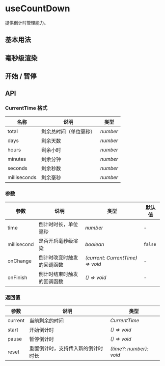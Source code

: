 # useCountDown

提供倒计时管理能力。

## 基本用法

<preview path="./demo/index.vue" title="基本使用" ></preview>

## 毫秒级渲染

<preview path="./demo/millisecond.vue" title="毫秒级渲染" ></preview>

## 开始 / 暂停

<preview path="./demo/index2.vue" title="开始 / 暂停" ></preview>

## API

### CurrentTime 格式

| 名称         | 说明                   | 类型     |
| ------------ | ---------------------- | -------- |
| total        | 剩余总时间（单位毫秒） | _number_ |
| days         | 剩余天数               | _number_ |
| hours        | 剩余小时               | _number_ |
| minutes      | 剩余分钟               | _number_ |
| seconds      | 剩余秒数               | _number_ |
| milliseconds | 剩余毫秒               | _number_ |

### 参数

| 参数        | 说明                       | 类型                             | 默认值  |
| ----------- | -------------------------- | -------------------------------- | ------- |
| time        | 倒计时时长，单位毫秒       | _number_                         | -       |
| millisecond | 是否开启毫秒级渲染         | _boolean_                        | `false` |
| onChange    | 倒计时改变时触发的回调函数 | _(current: CurrentTime) => void_ | -       |
| onFinish    | 倒计时结束时触发的回调函数 | _() => void_                     | -       |

### 返回值

| 参数    | 说明                               | 类型                    |
| ------- | ---------------------------------- | ----------------------- |
| current | 当前剩余的时间                     | _CurrentTime_           |
| start   | 开始倒计时                         | _() => void_            |
| pause   | 暂停倒计时                         | _() => void_            |
| reset   | 重置倒计时，支持传入新的倒计时时长 | _(time?: number): void_ |
